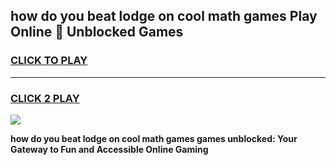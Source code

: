 
## how do you beat lodge on cool math games Play Online 👋 Unblocked Games
<h3>
<a href="https://news.freeplayer.one?title=how_do_you_beat_lodge_on_cool_math_games&ref=17CMG">CLICK TO PLAY</a></h3>
<hr>

<h3>
<a href="https://news.freeplayer.one?title=how_do_you_beat_lodge_on_cool_math_games&ref=17CMG">CLICK 2 PLAY</a>
  
</h3>

<a href="https://news.freeplayer.one?title=how_do_you_beat_lodge_on_cool_math_games&ref=17CMG/"><img src="https://clearcache.store/games.png"></a>


**how do you beat lodge on cool math games games unblocked: Your Gateway to Fun and Accessible Online Gaming**
